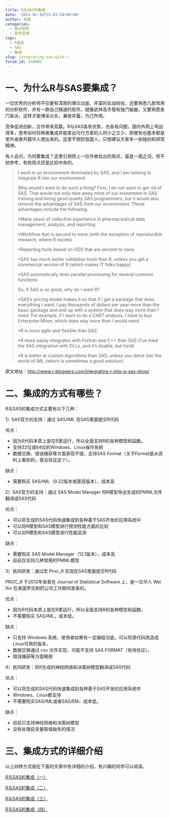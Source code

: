 ```yaml
---
title: R与SAS的集成
date: '2013-02-16T15:01:54+00:00'
author: 高燕
categories:
  - 统计软件
  - 软件应用
tags:
  - R语言
  - SAS
  - 集成
slug: integrating-sas-with-r
forum_id: 418906
---
```


# 一、为什么R与SAS要集成？

一位优秀的分析师不仅要有深厚的理论功底、丰富的实战经验，还要熟悉几款常用的分析软件，并有一款自己精通的软件。就像武林高手既有独门秘器，又要熟悉各门各派，这样才能博采众长，兼收并蓄，为己所用。

竞争促进创新，合作带来双赢。R与SAS各有优势，也各有问题，国内外网上骂战得多，思考如何将两者集成并能拿出可行方案的人则少之又少，即便有也基本都是老外或者外籍华人想出来的。这里不想贬低国人，只想建议大家多一些独创和研究精神。

有人会问，为何要集成？这里引用网上一位作者给出的观点，虽是一面之词，但不妨参考，有些观点还是比较中肯的。
 <!--more-->
> I work in an environment dominated by SAS, and I am looking to integrate R into our environment.
> 
> Why would I want to do such a thing? First, I do not want to get rid of SAS. That would not only take away most of our investment in SAS training and hiring good quality SAS programmers, but it would also remove the advantages of SAS from our environment. These advantages include the following:
> 
> •Many years of collective experience in pharmaceutical data management, analysis, and reporting
>   
> •Workflow that is second to none (with the exception of reproducible research, where R excels)
>  
> •Reporting tools based on ODS that are second to none
>   
> •SAS has much better validation tools than R, unless you get a commercial version of R (which makes IT folks happy)
>   
> •SAS automatically does parallel processing for several common functions
> 
> So, if SAS is so great, why do I want R?
> 
> •SAS’s pricing model makes it so that if I get a package that does everything I want, I pay thousands of dollars per year more than the basic package and end up with a system that does way more than I need. For example, if I want to do a CART analysis, I have to buy Enterprise Miner, which does way more than I would need.
>   
> •R is more agile and flexible than SAS
>   
> •R more easily integrates with Fortran and C++ than SAS (I’ve tried the SAS integration with DLLs, and it’s doable, but hard)
>   
> •R is better at custom algorithms than SAS, unless you delve into the world of IML (which is sometimes a good solution).

原文地址：<http://www.r-bloggers.com/integrating-r-into-a-sas-shop/>

# 二、集成的方式有哪些？

R与SAS的集成方式主要有以下几种：

1）SAS官方的支持：通过 SAS/IML 在SAS里面提交R代码

优点：

  * 因为R代码本质上是在R里运行，所以全面支持R的各种模型和函数。
  * 支持32位或64位的Windows、Linux操作系统
  * 数据交换、错误捕获等方面表现不错，支持SAS Format（关于Format是从资料上看到的，我没验证这个）。

缺点：

  * 需要购买 SAS/IML（9.22版本或更高版本），成本高

2）SAS官方的支持：通过 SAS Model Manager 将R模型导出生成的PMML文件翻译成SAS代码

优点：

  * 可以将生成的SAS代码快速集成到各种基于SAS开发的应用系统中
  * 可以将R模型和SAS模型进行预测性能方面的比较
  * 可以对R模型和SAS模型进行性能监测

缺点：

  * 需要购买 SAS Model Manager（12.1版本），成本高
  * 目前仅支持几种常用的PMML模型

3）民间研发：通过宏 Proc_R 实现在SAS里面提交R代码

PROC_R 于2012年发表在 Journal of Statistical Software 上，是一位华人 Wei Xin 在美国罗氏制药公司工作期间发表的。

优点：

  * 因为R代码本质上是在R里运行，所以全面支持R的各种模型和函数。
  * 不需要购买 SAS/IML，成本低。

缺点：

  * 只支持 Windows 系统，使用者如果有一定编程功底，可以将源代码改造成Linux可用的版本。
  * 数据交换通过 csv 文件实现，可能不支持 SAS FORMAT（有待验证）。
  * 错误捕获等方面略弱

4）民间研发：将R生成的神经网络和决策树模型翻译成SAS代码

优点：

  * 可以将生成的SAS代码快速集成到各种基于SAS开发的应用系统中
  * Windows、Linux都支持
  * 不需要购买SAS/IML或者SAS/EM，成本低。

缺点：

  * 目前只支持神经网络和决策树模型
  * 没有处理自变量取值缺失的情况

# 三、集成方式的详细介绍

以上四种方式我在下面的文章中有详细的介绍，有兴趣的同学可以阅读。

[R与SAS的集成（一）](http://blog.sina.com.cn/s/blog_8db50cf70101dmo4.html)

[R与SAS的集成（二）](http://blog.sina.com.cn/s/blog_8db50cf70101dmoa.html)

[R与SAS的集成（三）](http://blog.sina.com.cn/s/blog_8db50cf70101dn4z.html)

[R与SAS的集成（四）](http://blog.sina.com.cn/s/blog_8db50cf70101dlp6.html)
